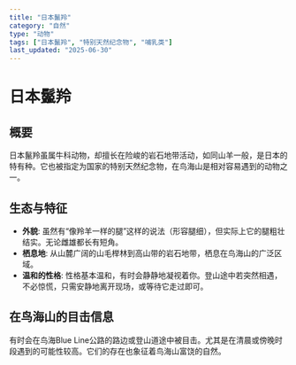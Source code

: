 ```yaml
---
title: "日本鬣羚"
category: "自然"
type: "动物"
tags: ["日本鬣羚", "特别天然纪念物", "哺乳类"]
last_updated: "2025-06-30"
---
```


# 日本鬣羚

## 概要
日本鬣羚虽属牛科动物，却擅长在险峻的岩石地带活动，如同山羊一般，是日本的特有种。它也被指定为国家的特别天然纪念物，在鸟海山是相对容易遇到的动物之一。

## 生态与特征
- **外貌**: 虽然有“像羚羊一样的腿”这样的说法（形容腿细），但实际上它的腿粗壮结实。无论雌雄都长有短角。
- **栖息地**: 从山麓广阔的山毛榉林到高山带的岩石地带，栖息在鸟海山的广泛区域。
- **温和的性格**: 性格基本温和，有时会静静地凝视着你。登山途中若突然相遇，不必惊慌，只需安静地离开现场，或等待它走过即可。

## 在鸟海山的目击信息
有时会在鸟海Blue Line公路的路边或登山道途中被目击。尤其是在清晨或傍晚时段遇到的可能性较高。它们的存在也象征着鸟海山富饶的自然。